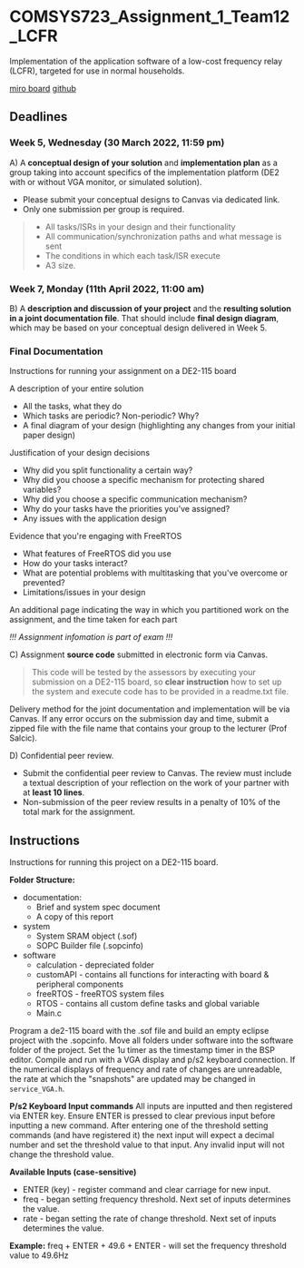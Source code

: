 # COMSYS723_Assignment_1_Team12_LCFR
Implementation of the application software of a low-cost frequency relay (LCFR), targeted for use in normal households.

[miro board](https://miro.com/app/board/uXjVOEI94zc=/)
[github](https://github.com/uoa-hlin784/COMSYS723_Assignment_1_Team12_LCFR)

## Deadlines

### Week 5, Wednesday (30 March 2022, 11:59 pm)
A) A **conceptual design of your solution** and **implementation plan** as a group taking into account specifics of the implementation platform (DE2 with or without VGA monitor, or simulated solution).
- Please submit your conceptual designs to Canvas via dedicated link.
- Only one submission per group is required.

> - All tasks/ISRs in your design and their functionality 
> - All communication/synchronization paths and what message is sent  
> - The conditions in which each task/ISR execute
> - A3 size.

### Week 7, Monday (11th April 2022, 11:00 am)
B) A **description and discussion of your project** and the **resulting solution in a joint documentation file**. That should include **final design diagram**, which may be based on your conceptual design delivered in Week 5.

### Final Documentation
Instructions for running your assignment on a DE2-115 board  

A description of your entire solution  
- All the tasks, what they do  
- Which tasks are periodic? Non-periodic? Why?  
- A final diagram of your design (highlighting any changes from your initial paper design) 

Justification of your design decisions  

- Why did you split functionality a certain way?  
- Why did you choose a specific mechanism for protecting shared variables?  
- Why did you choose a specific communication mechanism?  
- Why do your tasks have the priorities you’ve assigned?  
- Any issues with the application design  

Evidence that you're engaging with FreeRTOS  

- What features of FreeRTOS did you use
- How do your tasks interact?  
- What are potential problems with multitasking that you've overcome or prevented?  
- Limitations/issues in your design  

An additional page indicating the way in which you partitioned work on the assignment, and the time taken for each part

*!!! Assignment infomation is part of exam !!!*

C) Assignment **source code** submitted in electronic form via Canvas.

> This code will be tested by the assessors by executing your submission on a DE2-115 board, so **clear instruction** how to set up the system and execute code has to be provided in a readme.txt file.

Delivery method for the joint documentation and implementation will be via Canvas. If any error
occurs on the submission day and time, submit a zipped file with the file name that contains your group to
the lecturer (Prof Salcic).

D) Confidential peer review.
- Submit the confidential peer review to Canvas. The review must include a textual description of your reflection on the work of your partner with at **least 10 lines**.
- Non-submission of the peer review results in a penalty of 10% of the total mark for the assignment.

## Instructions

Instructions for running this project on a DE2-115 board.

**Folder Structure:**
- documentation:
  - Brief and system spec document
  - A copy of this report
- system
  - System SRAM object (.sof)
  - SOPC Builder file (.sopcinfo)
- software
  - calculation - depreciated folder
  - customAPI - contains all functions for interacting with board & peripheral components
  - freeRTOS - freeRTOS system files
  - RTOS - contains all custom define tasks and global variable
  - Main.c

Program a de2-115 board with the .sof file and build an empty eclipse project with the .sopcinfo. Move all folders under software into the software folder of the project. Set the 1u timer as the timestamp timer in the BSP editor. Compile and run with a VGA display and p/s2 keyboard connection. If the numerical displays of frequency and rate of changes are unreadable, the rate at which the "snapshots" are updated may be changed in `service_VGA.h`.

**P/s2 Keyboard Input commands**
All inputs are inputted and then registered via ENTER key. Ensure ENTER is pressed to clear previous input before inputting a new command. After entering one of the threshold setting commands (and have registered it) the next input will expect a decimal number and set the threshold value to that input. Any invalid input will not change the threshold value.

**Available Inputs (case-sensitive)**
- ENTER (key) - register command and clear carriage for new input.
- freq - began setting frequency threshold. Next set of inputs determines the value.
- rate - began setting the rate of change threshold. Next set of inputs determines the value.

**Example:**
freq + ENTER + 49.6 + ENTER - will set the frequency threshold value to 49.6Hz

